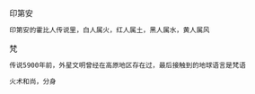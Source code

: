 

印第安

```sh
印第安的霍比人传说里，白人属火，红人属土，黑人属水，黄人属风
```



梵

```sh
传说5900年前，外星文明曾经在高原地区存在过，最后接触到的地球语言是梵语

火术和尚，分身
```



